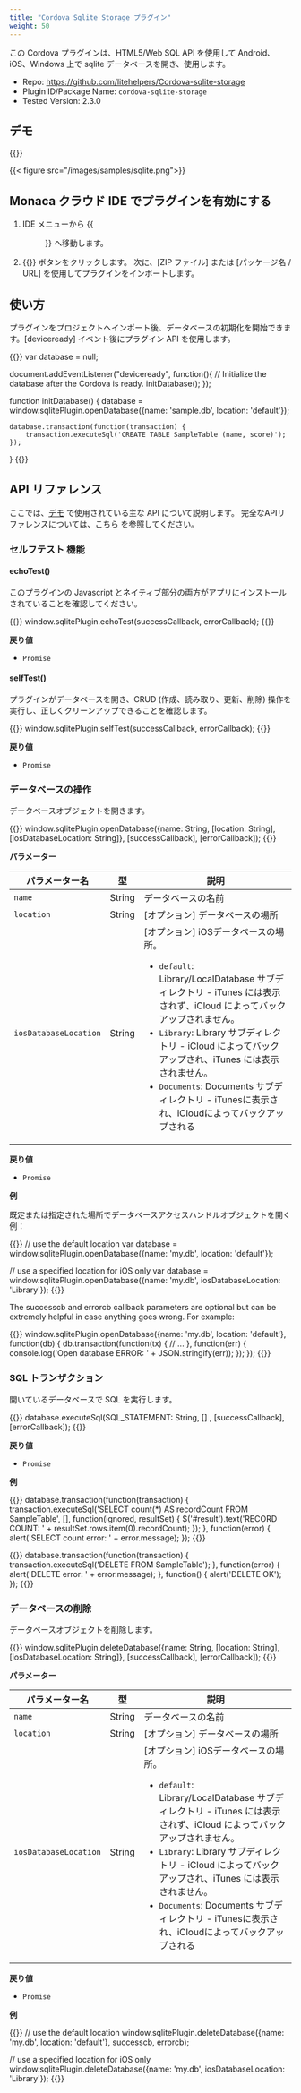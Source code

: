 ```yaml
---
title: "Cordova Sqlite Storage プラグイン"
weight: 50
---
```


この Cordova プラグインは、HTML5/Web SQL API を使用して Android、iOS、Windows 上で sqlite データベースを開き、使用します。

- Repo: https://github.com/litehelpers/Cordova-sqlite-storage
- Plugin ID/Package Name: `cordova-sqlite-storage`
- Tested Version: 2.3.0

## デモ 

{{<import pid="5ac33652e78885cd208b4567" title="Sqlite Storage Plugin Demo">}}

{{< figure src="/images/samples/sqlite.png">}}

## Monaca クラウド IDE でプラグインを有効にする

1. IDE メニューから {{<menu menu1="設定" menu2="Cordova プラグインの管理">}} へ移動します。

2. {{<guilabel name="Cordova プラグインのインポート">}}  ボタンをクリックします。 次に、[ZIP ファイル] または [パッケージ名 / URL] を使用してプラグインをインポートします。

## 使い方

プラグインをプロジェクトへインポート後、データベースの初期化を開始できます。[deviceready] イベント後にプラグイン API を使用します。

{{<highlight javascript>}}
var database = null;

document.addEventListener("deviceready", function(){
    // Initialize the database after the Cordova is ready.
    initDatabase();
});

function initDatabase() {
    database = window.sqlitePlugin.openDatabase({name: 'sample.db', location: 'default'});

    database.transaction(function(transaction) {
        transaction.executeSql('CREATE TABLE SampleTable (name, score)');
    });
}
{{</highlight>}}

## API リファレンス

ここでは、[デモ](https://monaca.mobi/directimport?pid=5ac33652e78885cd208b4567) で使用されている主な API について説明します。 完全なAPIリファレンスについては、[こちら](https://github.com/litehelpers/Cordova-sqlite-storage) を参照してください。

### セルフテスト 機能

#### echoTest()

このプラグインの Javascript とネイティブ部分の両方がアプリにインストールされていることを確認してください。

{{<highlight javascript>}}
window.sqlitePlugin.echoTest(successCallback, errorCallback);
{{</highlight>}}

**戻り値**

- `Promise`

#### selfTest()

プラグインがデータベースを開き、CRUD (作成、読み取り、更新、削除) 操作を実行し、正しくクリーンアップできることを確認します。

{{<highlight javascript>}}
window.sqlitePlugin.selfTest(successCallback, errorCallback);
{{</highlight>}}

**戻り値**

- `Promise`

### データベースの操作

データベースオブジェクトを開きます。

{{<highlight javascript>}}
window.sqlitePlugin.openDatabase({name: String, [location: String], [iosDatabaseLocation: String]}, [successCallback], [errorCallback]);
{{</highlight>}}

**パラメーター**

パラメーター名 | 型 | 説明
-----|------|-------------
`name` | String | データベースの名前
`location` | String | [オプション] データベースの場所
`iosDatabaseLocation` | String | [オプション] iOSデータベースの場所。<ul><li>`default`: Library/LocalDatabase サブディレクトリ - iTunes には表示されず、iCloud によってバックアップされません。</li><li>`Library`: Library サブディレクトリ - iCloud によってバックアップされ、iTunes には表示されません。</li><li>`Documents`: Documents サブディレクトリ - iTunesに表示され、iCloudによってバックアップされる</li></ul>

**戻り値**

- `Promise` 

**例**

既定または指定された場所でデータベースアクセスハンドルオブジェクトを開く例：

{{<highlight javascript>}}
// use the default location
var database = window.sqlitePlugin.openDatabase({name: 'my.db', location: 'default'});

// use a specified location for iOS only
var database = window.sqlitePlugin.openDatabase({name: 'my.db', iosDatabaseLocation: 'Library'});
{{</highlight>}}

The successcb and errorcb callback parameters are optional but can be extremely helpful in case anything goes wrong. For example:

{{<highlight javascript>}}
window.sqlitePlugin.openDatabase({name: 'my.db', location: 'default'}, function(db) {
  db.transaction(function(tx) {
    // ...
  }, function(err) {
    console.log('Open database ERROR: ' + JSON.stringify(err));
  });
});
{{</highlight>}}

### SQL トランザクション

開いているデータベースで SQL を実行します。

{{<highlight javascript>}}
database.executeSql(SQL_STATEMENT: String, [] , [successCallback], [errorCallback]);
{{</highlight>}}

**戻り値**

- `Promise` 

**例**

{{<highlight javascript>}}
database.transaction(function(transaction) {
    transaction.executeSql('SELECT count(*) AS recordCount FROM SampleTable', [], function(ignored, resultSet) {
        $('#result').text('RECORD COUNT: ' + resultSet.rows.item(0).recordCount);
    });
}, function(error) {
    alert('SELECT count error: ' + error.message);
});
{{</highlight>}}

{{<highlight javascript>}}
database.transaction(function(transaction) {
    transaction.executeSql('DELETE FROM SampleTable');
}, function(error) {
    alert('DELETE error: ' + error.message);
}, function() {
    alert('DELETE OK');
});
{{</highlight>}}

### データベースの削除

データベースオブジェクトを削除します。

{{<highlight javascript>}}
window.sqlitePlugin.deleteDatabase({name: String, [location: String], [iosDatabaseLocation: String]}, [successCallback], [errorCallback]);
{{</highlight>}}

**パラメーター**

パラメーター名 | 型 | 説明
-----|------|-------------
`name` | String | データベースの名前
`location` | String | [オプション] データベースの場所
`iosDatabaseLocation` | String | [オプション] iOSデータベースの場所。<ul><li>`default`: Library/LocalDatabase サブディレクトリ - iTunes には表示されず、iCloud によってバックアップされません。</li><li>`Library`: Library サブディレクトリ - iCloud によってバックアップされ、iTunes には表示されません。</li><li>`Documents`: Documents サブディレクトリ - iTunesに表示され、iCloudによってバックアップされる</li></ul>

**戻り値**

- `Promise` 

**例**

{{<highlight javascript>}}
// use the default location
window.sqlitePlugin.deleteDatabase({name: 'my.db', location: 'default'}, successcb, errorcb);

// use a specified location for iOS only
window.sqlitePlugin.deleteDatabase({name: 'my.db', iosDatabaseLocation: 'Library'});
{{</highlight>}}